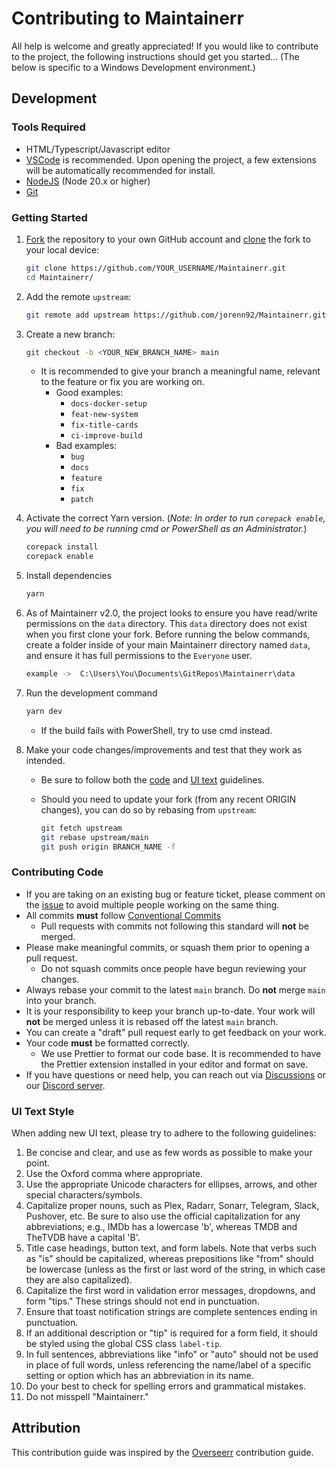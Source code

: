 # Contributing to Maintainerr

All help is welcome and greatly appreciated! If you would like to contribute to the project, the following instructions should get you started... (The below is specific to a Windows Development environment.)

## Development

### Tools Required

- HTML/Typescript/Javascript editor
- [VSCode](https://code.visualstudio.com/) is recommended. Upon opening the project, a few extensions will be automatically recommended for install.
- [NodeJS](https://nodejs.org/en/download/) (Node 20.x or higher)
- [Git](https://git-scm.com/downloads)

### Getting Started

1. [Fork](https://help.github.com/articles/fork-a-repo/) the repository to your own GitHub account and [clone](https://help.github.com/articles/cloning-a-repository/) the fork to your local device:

   ```bash
   git clone https://github.com/YOUR_USERNAME/Maintainerr.git
   cd Maintainerr/
   ```

2. Add the remote `upstream`:

   ```bash
   git remote add upstream https://github.com/jorenn92/Maintainerr.git
   ```

3. Create a new branch:

   ```bash
   git checkout -b <YOUR_NEW_BRANCH_NAME> main
   ```

   - It is recommended to give your branch a meaningful name, relevant to the feature or fix you are working on.
     - Good examples:
       - `docs-docker-setup`
       - `feat-new-system`
       - `fix-title-cards`
       - `ci-improve-build`
     - Bad examples:
       - `bug`
       - `docs`
       - `feature`
       - `fix`
       - `patch`

4. Activate the correct Yarn version. (_Note: In order to run `corepack enable`, you will need to be running cmd or PowerShell as an Administrator._)

   ```bash
   corepack install
   corepack enable
   ```

5. Install dependencies

   ```bash
   yarn
   ```

6. As of Maintainerr v2.0, the project looks to ensure you have read/write permissions on the `data` directory. This `data` directory does not exist when you first clone your fork. Before running the below commands, create a folder inside of your main Maintainerr directory named `data`, and ensure it has full permissions to the `Everyone` user.

   ```bash
   example ->  C:\Users\You\Documents\GitRepos\Maintainerr\data
   ```

7. Run the development command

   ```bash
   yarn dev
   ```

   - If the build fails with PowerShell, try to use cmd instead.

8. Make your code changes/improvements and test that they work as intended.

   - Be sure to follow both the [code](#contributing-code) and [UI text](#ui-text-style) guidelines.
   - Should you need to update your fork (from any recent ORIGIN changes), you can do so by rebasing from `upstream`:

     ```bash
     git fetch upstream
     git rebase upstream/main
     git push origin BRANCH_NAME -f
     ```

### Contributing Code

- If you are taking on an existing bug or feature ticket, please comment on the [issue](https://github.com/jorenn92/Maintainerr/issues) to avoid multiple people working on the same thing.
- All commits **must** follow [Conventional Commits](https://www.conventionalcommits.org/en/v1.0.0/)
  - Pull requests with commits not following this standard will **not** be merged.
- Please make meaningful commits, or squash them prior to opening a pull request.
  - Do not squash commits once people have begun reviewing your changes.
- Always rebase your commit to the latest `main` branch. Do **not** merge `main` into your branch.
- It is your responsibility to keep your branch up-to-date. Your work will **not** be merged unless it is rebased off the latest `main` branch.
- You can create a "draft" pull request early to get feedback on your work.
- Your code **must** be formatted correctly.
  - We use Prettier to format our code base. It is recommended to have the Prettier extension installed in your editor and format on save.
- If you have questions or need help, you can reach out via [Discussions](https://github.com/jorenn92/Maintainerr/discussions) or our [Discord server](https://discord.gg/WP4ZW2QYwk).

### UI Text Style

When adding new UI text, please try to adhere to the following guidelines:

1. Be concise and clear, and use as few words as possible to make your point.
2. Use the Oxford comma where appropriate.
3. Use the appropriate Unicode characters for ellipses, arrows, and other special characters/symbols.
4. Capitalize proper nouns, such as Plex, Radarr, Sonarr, Telegram, Slack, Pushover, etc. Be sure to also use the official capitalization for any abbreviations; e.g., IMDb has a lowercase 'b', whereas TMDB and TheTVDB have a capital 'B'.
5. Title case headings, button text, and form labels. Note that verbs such as "is" should be capitalized, whereas prepositions like "from" should be lowercase (unless as the first or last word of the string, in which case they are also capitalized).
6. Capitalize the first word in validation error messages, dropdowns, and form "tips." These strings should not end in punctuation.
7. Ensure that toast notification strings are complete sentences ending in punctuation.
8. If an additional description or "tip" is required for a form field, it should be styled using the global CSS class `label-tip`.
9. In full sentences, abbreviations like "info" or "auto" should not be used in place of full words, unless referencing the name/label of a specific setting or option which has an abbreviation in its name.
10. Do your best to check for spelling errors and grammatical mistakes.
11. Do not misspell "Maintainerr."

## Attribution

This contribution guide was inspired by the [Overseerr](https://github.com/sct/overseerr) contribution guide.
